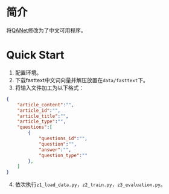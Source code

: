 # 简介

将[QANet](https://github.com/NLPLearn/QANet)修改为了中文可用程序。

# Quick Start

1. 配置环境。
2. 下载fasttext中文词向量并解压放置在`data/fasttext`下。
3. 将输入文件加工为以下格式：
```json
{
    "article_content":"",
    "article_id":"",
    "article_title":"",
    "article_type":"",
    "questions":[
        {
            "questions_id":"",
            "question":"",
            "answer":"",
            "question_type":""
        },
    ]
}
```
4. 依次执行`z1_load_data.py`，`z2_train.py`，`z3_evaluation.py`。
